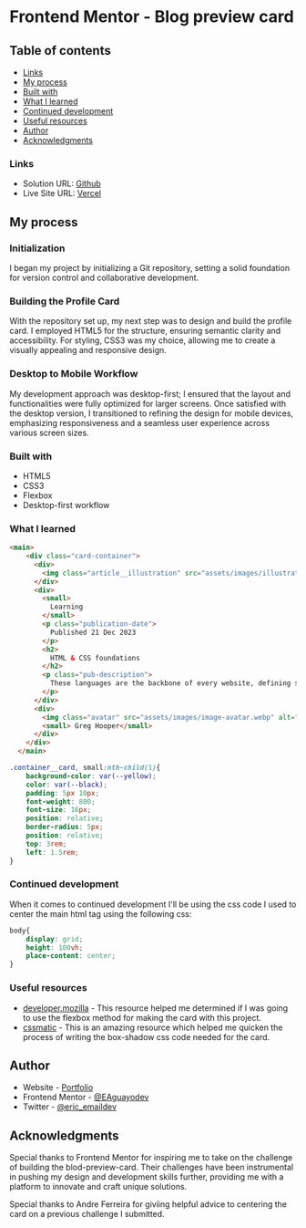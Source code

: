 # Frontend Mentor - Blog preview card

## Table of contents
  - [Links](#links)
  - [My process](#my-process)
  - [Built with](#built-with)
  - [What I learned](#what-i-learned)
  - [Continued development](#continued-development)
  - [Useful resources](#useful-resources)
- [Author](#author)
- [Acknowledgments](#acknowledgments)


### Links

- Solution URL: [Github]()
- Live Site URL: [Vercel]()

## My process

### Initialization
I began my project by initializing a Git repository, setting a solid foundation for version control and collaborative development.

### Building the Profile Card
With the repository set up, my next step was to design and build the profile card. I employed HTML5 for the structure, ensuring semantic clarity and accessibility. For styling, CSS3 was my choice, allowing me to create a visually appealing and responsive design.

### Desktop to Mobile Workflow
My development approach was desktop-first; I ensured that the layout and functionalities were fully optimized for larger screens. Once satisfied with the desktop version, I transitioned to refining the design for mobile devices, emphasizing responsiveness and a seamless user experience across various screen sizes.

### Built with

- HTML5
- CSS3
- Flexbox
- Desktop-first workflow

### What I learned



```html
<main>
    <div class="card-container">
      <div>
        <img class="article__illustration" src="assets/images/illustration-article.svg" alt="article img">
      </div>
      <div>
        <small>
          Learning
        </small>
        <p class="publication-date">
          Published 21 Dec 2023
        </p>
        <h2>
          HTML & CSS foundations
        </h2>
        <p class="pub-description">
          These languages are the backbone of every website, defining structure, content, and presentation.
        </p>
      </div>
      <div>
        <img class="avatar" src="assets/images/image-avatar.webp" alt="avatar">
        <small> Greg Hooper</small>
      </div>
    </div>
  </main>
```
```css
.container__card, small:nth-child(1){
    background-color: var(--yellow);
    color: var(--black);
    padding: 5px 10px;
    font-weight: 800;
    font-size: 16px;
    position: relative;
    border-radius: 5px;
    position: relative;
    top: 3rem;
    left: 1.5rem;
}
```


### Continued development

When it comes to continued development I'll be using the css code I used to center the main html tag using the following css:

```css
body{
    display: grid;
    height: 100vh;
    place-content: center;
}
```


### Useful resources

- [developer.mozilla](https://developer.mozilla.org/en-US/docs/Web/CSS/CSS_Flexible_Box_Layout/Basic_Concepts_of_Flexbox) - This resource helped me determined if I was going to use the flexbox method for making the card with this project.
- [cssmatic](https://www.cssmatic.com/box-shadow) - This is an amazing resource which helped me quicken the process of writing the box-shadow css code needed for the card.


## Author

- Website - [Portfolio](https://www.ericaguayo.com)
- Frontend Mentor - [@EAguayodev](https://www.frontendmentor.io/profile/EAguayodev)
- Twitter - [@eric_emaildev](https://www.twitter.com/eric_emaildev)

## Acknowledgments

Special thanks to Frontend Mentor for inspiring me to take on the challenge of building the blod-preview-card. Their challenges have been instrumental in pushing my design and development skills further, providing me with a platform to innovate and craft unique solutions.

Special thanks to Andre Ferreira for giviing helpful advice to centering the card on a previous challenge I submitted.
